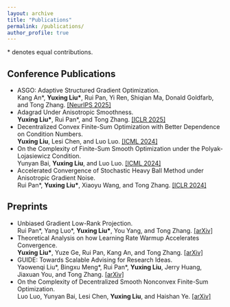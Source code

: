 ```yaml
---
layout: archive
title: "Publications"
permalink: /publications/
author_profile: true
---
```


 \* denotes equal contributions.

## Conference Publications
* ASGO: Adaptive Structured Gradient Optimization.\
  Kang An\*, **Yuxing Liu\***, Rui Pan, Yi Ren, Shiqian Ma, Donald Goldfarb, and Tong Zhang. [[NeurIPS 2025]](https://arxiv.org/abs/2503.20762)
* Adagrad Under Anisotropic Smoothness.\
  **Yuxing Liu\***, Rui Pan\*, and Tong Zhang. [[ICLR 2025]](https://openreview.net/forum?id=4GT9uTsAJE)
* Decentralized Convex Finite-Sum Optimization with Better Dependence on Condition Numbers.\
  **Yuxing Liu**, Lesi Chen, and Luo Luo. [[ICML 2024]](https://openreview.net/forum?id=LLdeUPOUXk)
* On the Complexity of Finite-Sum Smooth Optimization under the Polyak-Lojasiewicz Condition.\
  Yunyan Bai, **Yuxing Liu**, and Luo Luo. [[ICML 2024]](https://openreview.net/forum?id=leJGQCron2)
* Accelerated Convergence of Stochastic Heavy Ball Method under Anisotropic Gradient Noise.\
  Rui Pan\*, **Yuxing Liu\***, Xiaoyu Wang, and Tong Zhang. [[ICLR 2024]](https://openreview.net/forum?id=CIqjp9yTDq)

## Preprints 
* Unbiased Gradient Low-Rank Projection.\
  Rui Pan\*, Yang Luo\*, **Yuxing Liu\***, You Yang, and Tong Zhang. [[arXiv]](https://arxiv.org/pdf/2510.17802)
* Theoretical Analysis on how Learning Rate Warmup Accelerates Convergence.\
  **Yuxing Liu\***, Yuze Ge, Rui Pan, Kang An, and Tong Zhang. [[arXiv]](https://arxiv.org/abs/2509.07972)
* GUIDE: Towards Scalable Advising for Research Ideas.\
  Yaowenqi Liu\*, Bingxu Meng\*, Rui Pan\*, **Yuxing Liu**, Jerry Huang, Jiaxuan You, and Tong Zhang. [[arXiv]](https://arxiv.org/pdf/2507.08870)
* On the Complexity of Decentralized Smooth Nonconvex Finite-Sum Optimization.\
  Luo Luo, Yunyan Bai, Lesi Chen, **Yuxing Liu**, and Haishan Ye. [[arXiv]](https://arxiv.org/abs/2210.13931)
